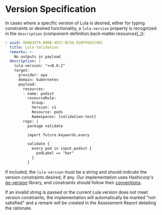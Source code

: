 # Version Specification
In cases where a specific version of Lula is desired, either for typing constraints or desired functionality, a `lula-version` property is recognized in the `description` (component-definition.back-matter.resources[_]):
```yaml
- uuid: 88AB3470-B96B-4D7C-BC36-02BF9563C46C
  title: Lula Validation
  remarks: >-
    No outputs in payload
  description: |
    lula-version: ">=0.0.2"
    target:
      provider: opa
      domain: kubernetes
      payload:
        resources:
        - name: podsvt
          resourceRule:
            Group:
            Version: v1
            Resource: pods
            Namespaces: [validation-test]
        rego: |                                   
          package validate

          import future.keywords.every

          validate { 
            every pod in input.podsvt {
              podLabel == "bar"
            }
          }
```

If included, the `lula-version` must be a string and should indicate the version constraints desired, if any. Our implementation uses Hashicorp's [go-version](https://pkg.go.dev/github.com/hashicorp/go-version) library, and constraints should follow their [conventions](https://developer.hashicorp.com/terraform/language/expressions/version-constraints). 

If an invalid string is passed or the current Lula version does not meet version constraints, the implementation will automatically be marked "not-satisfied" and a remark will be created in the Assessment Report detailing the rationale.